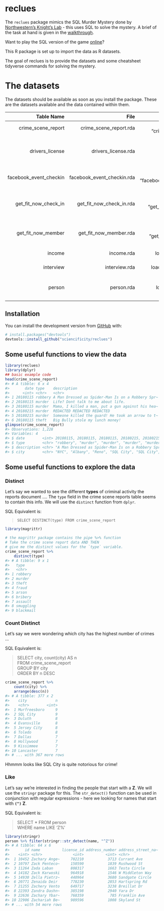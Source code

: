 
<!-- README.md is generated from README.Rmd. Please edit that file -->

# reclues

The `reclues` package mimics the SQL Murder Mystery done by
[Northwestern’s Knight’s
Lab](https://github.com/NUKnightLab/sql-mysteries) - this uses SQL to
solve the mystery. A brief of the task at hand is given in the
[walkthrough](http://mystery.knightlab.com/walkthrough.html).

Want to play the SQL version of the game
[online](https://sql-murder-mystery.datasette.io/sql-murder-mystery)?

This R package is set up to import the data as R datasets.

<!-- badges: start -->

<!-- badges: end -->

The goal of reclues is to provide the datasets and some cheatsheet
tidyverse commands for solving the mystery.

# The datasets

The datasets should be available as soon as you install the package.
These are the datasets available and the data contained within them.

|               Table Name |                         File |                                   Load with |                                                                                                Note |
| -----------------------: | ---------------------------: | ------------------------------------------: | --------------------------------------------------------------------------------------------------: |
|     crime\_scene\_report |     crime\_scene\_report.rda |     load(file = “crime\_scene\_report.rda”) |                                                           date, type, description, city; 1,228 rows |
|         drivers\_license |         drivers\_license.rda |         load(file = “drivers\_license.rda”) | id, age, height, eye\_color, hair\_color, gender, plate\_number, car\_make, car\_model; 10,007 rows |
| facebook\_event\_checkin | facebook\_event\_checkin.rda | load(file = “facebook\_event\_checkin.rda”) |                                               person\_id, event\_id, event\_name, date; 20,011 rows |
| get\_fit\_now\_check\_in | get\_fit\_now\_check\_in.rda | load(file = “get\_fit\_now\_check\_in.rda”) |                      membership\_id, check\_in\_date, check\_in\_time, check\_out\_time; 2,703 rows |
|    get\_fit\_now\_member |    get\_fit\_now\_member.rda |    load(file = “get\_fit\_now\_member.rda”) |                         id, person\_id, name, membership\_start\_date, membership\_status; 184 rows |
|                   income |                   income.rda |                   load(file = “income.rda”) |                                                                     ssn, annual\_income; 7,514 rows |
|                interview |                interview.rda |                load(file = “interview.rda”) |                                                                  person\_id, transcript; 4,991 rows |
|                   person |                   person.rda |                   load(file = “person.rda”) |                     id, name, license\_id, address\_number, address\_street\_name, ssn; 10,011 rows |

## Installation

You can install the development version from
[GitHub](https://github.com/) with:

``` r
# install.packages("devtools")
devtools::install_github("sciencificity/reclues")
```

## Some useful functions to view the data

``` r
library(reclues)
library(dplyr)
## basic example code
head(crime_scene_report)
#> # A tibble: 6 x 4
#>       date type    description                                      city   
#>      <int> <chr>   <chr>                                            <chr>  
#> 1 20180115 robbery A Man Dressed as Spider-Man Is on a Robbery Spr~ NYC    
#> 2 20180115 murder  Life? Dont talk to me about life.                Albany 
#> 3 20180115 murder  Mama, I killed a man, put a gun against his hea~ Reno   
#> 4 20180215 murder  REDACTED REDACTED REDACTED                       SQL Ci~
#> 5 20180215 murder  Someone killed the guard! He took an arrow to t~ SQL Ci~
#> 6 20180115 theft   Big Bully stole my lunch money!                  Chicago
glimpse(crime_scene_report)
#> Observations: 1,228
#> Variables: 4
#> $ date        <int> 20180115, 20180115, 20180115, 20180215, 20180215, ...
#> $ type        <chr> "robbery", "murder", "murder", "murder", "murder",...
#> $ description <chr> "A Man Dressed as Spider-Man Is on a Robbery Spree...
#> $ city        <chr> "NYC", "Albany", "Reno", "SQL City", "SQL City", "...
```

## Some useful functions to explore the data

### Distinct

Let’s say we wanted to see the different **types** of criminal activity
the reports document …. The `type` field in the crime scene reports
table seems to contain this info. We will use the `distinct` function
from `dplyr`.

SQL Equivalent is:

> `SELECT DISTINCT(type) FROM crime_scene_report`

``` r
library(magrittr)

# the magrittr package contains the pipe %>% function
# Take the crime scene report data AND THEN
# give me the distinct values for the `type` variable.
crime_scene_report %>% 
    distinct(type)
#> # A tibble: 9 x 1
#>   type     
#>   <chr>    
#> 1 robbery  
#> 2 murder   
#> 3 theft    
#> 4 fraud    
#> 5 arson    
#> 6 bribery  
#> 7 assault  
#> 8 smuggling
#> 9 blackmail
```

### Count Distinct

Let’s say we were wondering which city has the highest number of crimes
…

SQL Equivalent is:

> SELECT city, count(city) AS n  
> FROM crime\_scene\_report  
> GROUP BY city  
> ORDER BY n DESC

``` r
crime_scene_report %>% 
    count(city) %>% 
    arrange(desc(n))
#> # A tibble: 377 x 2
#>    city             n
#>    <chr>        <int>
#>  1 Murfreesboro     9
#>  2 SQL City         9
#>  3 Duluth           8
#>  4 Evansville       8
#>  5 Jersey City      8
#>  6 Toledo           8
#>  7 Dallas           7
#>  8 Hollywood        7
#>  9 Kissimmee        7
#> 10 Lancaster        7
#> # ... with 367 more rows
```

Hhmmm looks like SQL City is quite notorious for crime\!

### Like

Let’s say we’re interested in finding the people that start with a
**Z**. We will use the `stringr` package for this. The `str_detect()`
function can be used in conjunction with regular expressions - here we
looking for names that start with **`(^)`** **Z**.

SQL Equivalent is:

> SELECT \* FROM person  
> WHERE name LIKE ‘Z%’

``` r
library(stringr)
person %>% filter(stringr::str_detect(name, "^Z"))
#> # A tibble: 64 x 6
#>       id name          license_id address_number address_street_na~     ssn
#>    <int> <chr>              <int>          <int> <chr>                <int>
#>  1 10452 Zachary Ange~     702210           3713 Currant Ave         9.66e8
#>  2 10797 Zack Penteco~     150590           1839 Rushwood St         5.33e8
#>  3 11264 Zada Laban        808317           1663 Testa Circle        9.83e8
#>  4 14182 Zack Karwoski     964918           1546 W Middleton Way     4.82e8
#>  5 14930 Zella Pietrz~     440964           3680 Sandgate Circle     4.43e8
#>  6 20771 Zenaida Deir      778230           2853 Hartspring Rd       8.80e8
#>  7 21255 Zachery Vento     649717           3238 Breillat Dr         9.31e8
#>  8 22393 Zandra Dashn~     385198           2940 Yara Dr             8.43e8
#>  9 22636 Zachary Ybar~     768359            785 Franklin Ave        2.85e8
#> 10 22906 Zachariah Be~     989596           1008 Skyland St          6.57e8
#> # ... with 54 more rows
```
